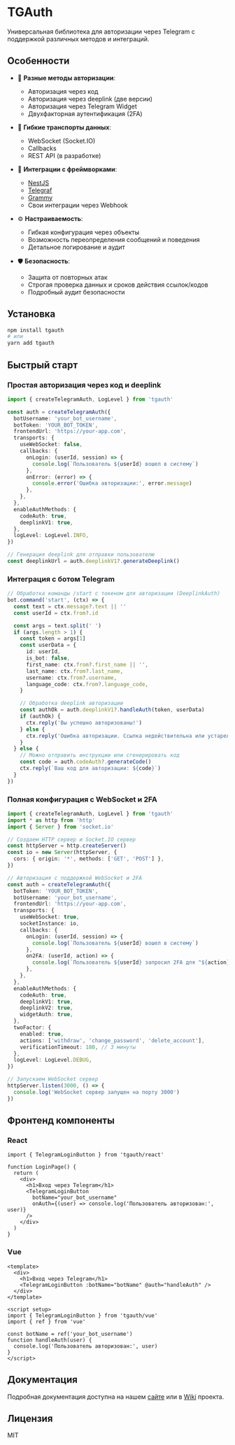 # TGAuth

Универсальная библиотека для авторизации через Telegram с поддержкой различных методов и интеграций.

## Особенности

- 🔐 **Разные методы авторизации**:

  - Авторизация через код
  - Авторизация через deeplink (две версии)
  - Авторизация через Telegram Widget
  - Двухфакторная аутентификация (2FA)

- 🔄 **Гибкие транспорты данных**:

  - WebSocket (Socket.IO)
  - Callbacks
  - REST API (в разработке)

- 🧩 **Интеграции с фреймворками**:

  - [NestJS](https://nestjs.com/)
  - [Telegraf](https://telegraf.js.org/)
  - [Grammy](https://grammy.dev/)
  - Свои интеграции через Webhook

- ⚙️ **Настраиваемость**:

  - Гибкая конфигурация через объекты
  - Возможность переопределения сообщений и поведения
  - Детальное логирование и аудит

- 🛡️ **Безопасность**:
  - Защита от повторных атак
  - Строгая проверка данных и сроков действия ссылок/кодов
  - Подробный аудит безопасности

## Установка

```bash
npm install tgauth
# или
yarn add tgauth
```

## Быстрый старт

### Простая авторизация через код и deeplink

```typescript
import { createTelegramAuth, LogLevel } from 'tgauth'

const auth = createTelegramAuth({
  botUsername: 'your_bot_username',
  botToken: 'YOUR_BOT_TOKEN',
  frontendUrl: 'https://your-app.com',
  transports: {
    useWebSocket: false,
    callbacks: {
      onLogin: (userId, session) => {
        console.log(`Пользователь ${userId} вошел в систему`)
      },
      onError: (error) => {
        console.error('Ошибка авторизации:', error.message)
      },
    },
  },
  enableAuthMethods: {
    codeAuth: true,
    deeplinkV1: true,
  },
  logLevel: LogLevel.INFO,
})

// Генерация deeplink для отправки пользователю
const deeplinkUrl = auth.deeplinkV1?.generateDeeplink()
```

### Интеграция с ботом Telegram

```typescript
// Обработка команды /start с токеном для авторизации (DeeplinkAuth)
bot.command('start', (ctx) => {
  const text = ctx.message?.text || ''
  const userId = ctx.from?.id

  const args = text.split(' ')
  if (args.length > 1) {
    const token = args[1]
    const userData = {
      id: userId,
      is_bot: false,
      first_name: ctx.from?.first_name || '',
      last_name: ctx.from?.last_name,
      username: ctx.from?.username,
      language_code: ctx.from?.language_code,
    }

    // Обработка deeplink авторизации
    const authOk = auth.deeplinkV1?.handleAuth(token, userData)
    if (authOk) {
      ctx.reply('Вы успешно авторизованы!')
    } else {
      ctx.reply('Ошибка авторизации. Ссылка недействительна или устарела.')
    }
  } else {
    // Можно отправить инструкции или сгенерировать код
    const code = auth.codeAuth?.generateCode()
    ctx.reply(`Ваш код для авторизации: ${code}`)
  }
})
```

### Полная конфигурация с WebSocket и 2FA

```typescript
import { createTelegramAuth, LogLevel } from 'tgauth'
import * as http from 'http'
import { Server } from 'socket.io'

// Создаем HTTP сервер и Socket.IO сервер
const httpServer = http.createServer()
const io = new Server(httpServer, {
  cors: { origin: '*', methods: ['GET', 'POST'] },
})

// Авторизация с поддержкой WebSocket и 2FA
const auth = createTelegramAuth({
  botToken: 'YOUR_BOT_TOKEN',
  botUsername: 'your_bot_username',
  frontendUrl: 'https://your-app.com',
  transports: {
    useWebSocket: true,
    socketInstance: io,
    callbacks: {
      onLogin: (userId, session) => {
        console.log(`Пользователь ${userId} вошел в систему`)
      },
      on2FA: (userId, action) => {
        console.log(`Пользователь ${userId} запросил 2FA для "${action}"`)
      },
    },
  },
  enableAuthMethods: {
    codeAuth: true,
    deeplinkV1: true,
    deeplinkV2: true,
    widgetAuth: true,
  },
  twoFactor: {
    enabled: true,
    actions: ['withdraw', 'change_password', 'delete_account'],
    verificationTimeout: 180, // 3 минуты
  },
  logLevel: LogLevel.DEBUG,
})

// Запускаем WebSocket сервер
httpServer.listen(3000, () => {
  console.log('WebSocket сервер запущен на порту 3000')
})
```

## Фронтенд компоненты

### React

```tsx
import { TelegramLoginButton } from 'tgauth/react'

function LoginPage() {
  return (
    <div>
      <h1>Вход через Telegram</h1>
      <TelegramLoginButton
        botName="your_bot_username"
        onAuth={(user) => console.log('Пользователь авторизован:', user)}
      />
    </div>
  )
}
```

### Vue

```vue
<template>
  <div>
    <h1>Вход через Telegram</h1>
    <TelegramLoginButton :botName="botName" @auth="handleAuth" />
  </div>
</template>

<script setup>
import { TelegramLoginButton } from 'tgauth/vue'
import { ref } from 'vue'

const botName = ref('your_bot_username')
function handleAuth(user) {
  console.log('Пользователь авторизован:', user)
}
</script>
```

## Документация

Подробная документация доступна на нашем [сайте](#) или в [Wiki](#) проекта.

## Лицензия

MIT
